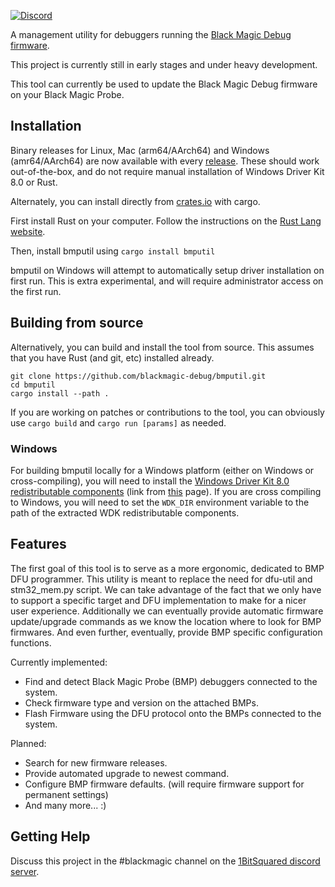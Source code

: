 [![Discord](https://img.shields.io/discord/613131135903596547?logo=discord)](https://discord.gg/P7FYThy)

A management utility for debuggers running the [Black Magic Debug firmware](https://black-magic.org/).

This project is currently still in early stages and under heavy development.

This tool can currently be used to update the Black Magic Debug firmware on your Black Magic Probe.

## Installation

Binary releases for Linux, Mac (arm64/AArch64) and Windows (amr64/AArch64) are now available with every
[release](https://github.com/blackmagic-debug/bmputil/releases). These should work out-of-the-box,
and do not require manual installation of Windows Driver Kit 8.0 or Rust.

Alternately, you can install directly from [crates.io](https://crates.io/crates/bmputil) with cargo.

First install Rust on your computer. Follow the instructions on the [Rust Lang website](https://www.rust-lang.org/tools/install).

Then, install bmputil using `cargo install bmputil`

bmputil on Windows will attempt to automatically setup driver installation on first run.
This is extra experimental, and will require administrator access on the first run.

## Building from source

Alternatively, you can build and install the tool from source. This assumes that you have Rust (and
git, etc) installed already.
```
git clone https://github.com/blackmagic-debug/bmputil.git
cd bmputil
cargo install --path .
```

If you are working on patches or contributions to the tool, you can obviously use `cargo build` and
`cargo run [params]` as needed.

### Windows

For building bmputil locally for a Windows platform (either on Windows or cross-compiling), you will
need to install the [Windows Driver Kit 8.0 redistributable components](https://go.microsoft.com/fwlink/p/?LinkID=253170)
(link from [this](https://learn.microsoft.com/en-us/windows-hardware/drivers/other-wdk-downloads) page).
If you are cross compiling to Windows, you will need to set the `WDK_DIR` environment variable to
the path of the extracted WDK redistributable components.

## Features

The first goal of this tool is to serve as a more ergonomic, dedicated to BMP DFU programmer. This utility is meant to replace the need for dfu-util and stm32_mem.py script. We can take advantage of the fact that we only have to support a specific target and DFU implementation to make for a nicer user experience. Additionally we can eventually provide automatic firmware update/upgrade commands as we know the location where to look for BMP firmwares. And even further, eventually, provide BMP specific configuration functions.

Currently implemented:
* Find and detect Black Magic Probe (BMP) debuggers connected to the system.
* Check firmware type and version on the attached BMPs.
* Flash Firmware using the DFU protocol onto the BMPs connected to the system.

Planned:
* Search for new firmware releases.
* Provide automated upgrade to newest command.
* Configure BMP firmware defaults. (will require firmware support for permanent settings)
* And many more... :)

## Getting Help

Discuss this project in the #blackmagic channel on the [1BitSquared discord server](https://discord.gg/P7FYThy).
